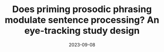 ---
title: "Does priming prosodic phrasing modulate sentence processing? An eye-tracking
study design"
collection: talks
type: "internal"
permalink: /talks/2023-09-08-bevivino-XL-2023
date: 2023-09-08
location: "Paris, France"

citation: '<strong>Bevivino, D. </strong>(2023, September 8). Does priming prosodic phrase modulate sentence processing? An eye-tracking study design. <em>Experimental Linguistic Workshop</em>. Paris, France.'
category: invited
---